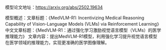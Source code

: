 模型论文地址：https://arxiv.org/abs/2502.19634

模型概述：文章标题：《MedVLM-R1: Incentivizing Medical Reasoning Capability of Vision-Language Models (VLMs) via Reinforcement Learning》
中文文章标题：《MedVLM-R1：通过强化学习激励视觉语言模型（VLMs）的医学推理能力》
文章内容：提出MedVLM-R1模型，利用强化学习提升视觉语言模型在医学领域的推理能力，实现更准确的医学图像理解。
